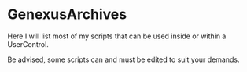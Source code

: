 # GenexusArchives

Here I will list most of my scripts that can be used inside or within a UserControl.

Be advised, some scripts can and must be edited to suit your demands.
